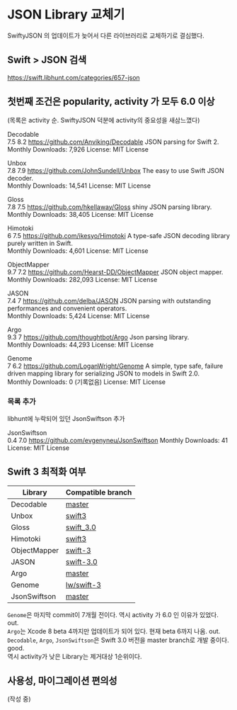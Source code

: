 # JSON Library 교체기

SwiftyJSON 의 업데이트가 늦어서 다른 라이브러리로 교체하기로 결심했다.

## Swift > JSON 검색

https://swift.libhunt.com/categories/657-json

## 첫번째 조건은 popularity, activity 가 모두 6.0 이상

(목록은 activity 순. SwiftyJSON 덕분에 activity의 중요성을 새삼느꼈다)

Decodable  
7.5	8.2 https://github.com/Anviking/Decodable
JSON parsing for Swift 2.		
Monthly Downloads: 7,926
License: MIT License

Unbox  
7.8	7.9 https://github.com/JohnSundell/Unbox
The easy to use Swift JSON decoder.		
Monthly Downloads: 14,541
License: MIT License

Gloss  
7.8	7.5 https://github.com/hkellaway/Gloss
shiny JSON parsing library.		
Monthly Downloads: 38,405
License: MIT License

Himotoki  
6	7.5 https://github.com/ikesyo/Himotoki
A type-safe JSON decoding library purely written in Swift.		
Monthly Downloads: 4,601
License: MIT License

ObjectMapper  
9.7	7.2 https://github.com/Hearst-DD/ObjectMapper
JSON object mapper.		
Monthly Downloads: 282,093
License: MIT License

JASON  
7.4	7 https://github.com/delba/JASON
JSON parsing with outstanding performances and convenient operators.		
Monthly Downloads: 5,424
License: MIT License

Argo  
9.3	7 https://github.com/thoughtbot/Argo
Json parsing library.		  
Monthly Downloads: 44,293
License: MIT License

Genome  
7	6.2 https://github.com/LoganWright/Genome
A simple, type safe, failure driven mapping library for serializing JSON to models in Swift 2.0.		
Monthly Downloads: 0 (기록없음)
License: MIT License

### 목록 추가

libhunt에 누락되어 있던 JsonSwiftson 추가

JsonSwiftson  
0.4 7.0
https://github.com/evgenyneu/JsonSwiftson
Monthly Downloads: 41
License: MIT License

## Swift 3 최적화 여부

| Library | Compatible branch |
| --- | --- |
| Decodable |[master](https://github.com/Anviking/Decodable)|
| Unbox |[swift3](https://github.com/JohnSundell/Unbox/tree/swift3)|
| Gloss |[swift_3.0](https://github.com/hkellaway/Gloss/tree/swift_3.0)|
| Himotoki |[swift3](https://github.com/ikesyo/Himotoki/tree/swift3)|
| ObjectMapper |[swift-3](https://github.com/Hearst-DD/ObjectMapper/tree/swift-3)|
| JASON |[swift-3.0](https://github.com/delba/JASON/tree/swift-3.0)|
| Argo |[master](https://github.com/thoughtbot/Argo)|
| Genome |[lw/swift-3](https://github.com/LoganWright/Genome/tree/lw/swift-3)|
| JsonSwiftson |[master](https://github.com/evgenyneu/JsonSwiftson)|

  `Genome`은 마지막 commit이 7개월 전이다. 역시 activity 가 6.0 인 이유가 있었다. out.  
  `Argo`는 Xcode 8 beta 4까지만 업데이트가 되어 있다. 현재 beta 6까지 나옴. out.  
  `Decodable`, `Argo`, `JsonSwiftson`은 Swift 3.0 버전을 master branch로 개발 중이다. good.  
  역시 activity가 낮은 Library는 제거대상 1순위이다.

## 사용성, 마이그레이션 편의성

(작성 중)
